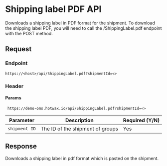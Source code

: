 # Shipping label PDF API

Downloads a shipping label in PDF format for the shipment. To download the shipping label PDF, you will need to call the /ShippingLabel.pdf endpoint with the POST method.

## Request

### Endpoint

`https://<host>/api/ShippingLabel.pdf?shipmentId=<>`

### Header

#### Params

```
 https://demo-oms.hotwax.io/api/ShippingLabel.pdf?shipmentId=<>
```

| Parameter        | Description                                               | Required (Y/N) |
|------------------|-----------------------------------------------------------|----------------|
| `shipment ID`    | The ID of the shipment of groups                          | Yes            |


## Response

Downloads a shipping label in pdf format which is pasted on the shipment. 
